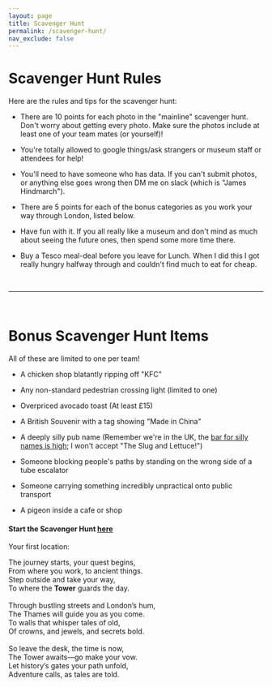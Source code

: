 ```yaml
---
layout: page
title: Scavenger Hunt
permalink: /scavenger-hunt/
nav_exclude: false
---
```


# Scavenger Hunt Rules

Here are the rules and tips for the scavenger hunt:

- There are 10 points for each photo in the "mainline" scavenger hunt. Don't worry about getting every photo. Make sure the photos include at least one of your team mates (or yourself)!

- You're totally allowed to google things/ask strangers or museum staff or attendees for help!

- You'll need to have someone who has data. If you can't submit photos, or anything else goes wrong then DM me on slack (which is "James Hindmarch").

- There are 5 points for each of the bonus categories as you work your way through London, listed below.

- Have fun with it. If you all really like a museum and don't mind as much about seeing the future ones, then spend some more time there.

- Buy a Tesco meal-deal before you leave for Lunch. When I did this I got really hungry halfway through and couldn't find much to eat for cheap.

<br>

---

<br>

# Bonus Scavenger Hunt Items

All of these are limited to one per team!

- A chicken shop blatantly ripping off "KFC"

- Any non-standard pedestrian crossing light (limited to one)

- Overpriced avocado toast (At least £15)

- A British Souvenir with a tag showing "Made in China"

- A deeply silly pub name (Remember we're in the UK, the [bar for silly names is high](https://www.google.com/search?q=silly+uk+place+names&rlz=1C1CHBF_enGB1067GB1067&oq=silly+uk+place+n&gs_lcrp=EgZjaHJvbWUqBwgAEAAYgAQyBwgAEAAYgAQyBggBEEUYOTIICAIQABgWGB4yCAgDEAAYFhgeMggIBBAAGBYYHjIICAUQABgWGB4yCAgGEAAYFhgeMg0IBxAAGIYDGIAEGIoFMg0ICBAAGIYDGIAEGIoFMgoICRAAGKIEGIkF0gEIMTY0NGowajeoAgCwAgA&sourceid=chrome&ie=UTF-8); I won't accept "The Slug and Lettuce!")

- Someone blocking people's paths by standing on the wrong side of a tube escalator

- Someone carrying something incredibly unpractical onto public transport

- A pigeon inside a cafe or shop

#### Start the Scavenger Hunt [here](https://docs.google.com/forms/d/e/1FAIpQLSeL-2YgWNK9Z_8cx-F3pOg9LgNJg06jKdjliDbYT1e5WwnSWg/viewform?vc=0&c=0&w=1&flr=0&usp=mail_form_link)

Your first location:

The journey starts, your quest begins,<br>
From where you work, to ancient things.<br>
Step outside and take your way,<br>
To where the **Tower** guards the day.<br>
<br>
Through bustling streets and London’s hum,<br>
The Thames will guide you as you come.<br>
To walls that whisper tales of old,<br>
Of crowns, and jewels, and secrets bold.<br>
<br>
So leave the desk, the time is now,<br>
The Tower awaits—go make your vow.<br>
Let history’s gates your path unfold,<br>
Adventure calls, as tales are told.<br>



